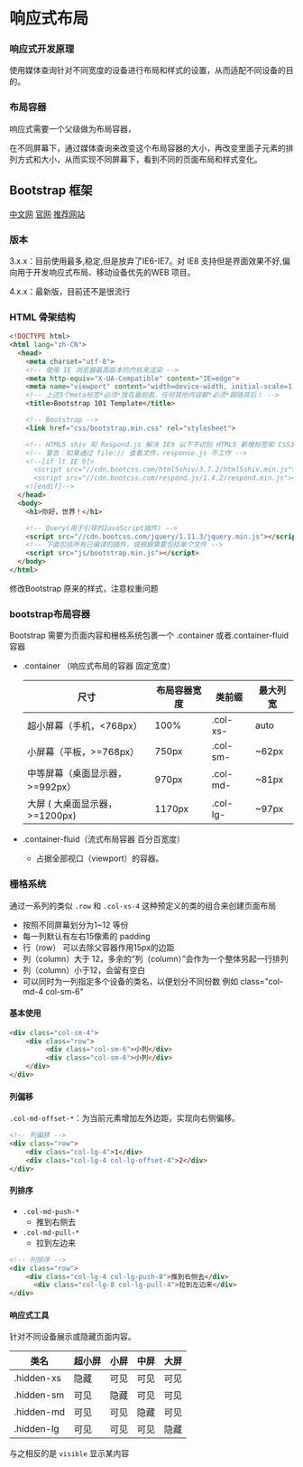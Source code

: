 # 响应式布局

### 响应式开发原理 

使用媒体查询针对不同宽度的设备进行布局和样式的设置，从而适配不同设备的目的。

### 布局容器

响应式需要一个父级做为布局容器，

在不同屏幕下，通过媒体查询来改变这个布局容器的大小，再改变里面子元素的排列方式和大小，从而实现不同屏幕下，看到不同的页面布局和样式变化。

## Bootstrap 框架

[中文网](http://www.bootcss.com/)  [官网](lhttp://getbootstrap.com/)  [推荐网站](http://bootstrap.css88.com/)

### 版本

3.x.x：目前使用最多,稳定,但是放弃了IE6-IE7。对 IE8 支持但是界面效果不好,偏向用于开发响应式布局、移动设备优先的WEB 项目。

4.x.x：最新版，目前还不是很流行

### HTML 骨架结构

```html
<!DOCTYPE html>
<html lang="zh-CN">
  <head>
    <meta charset="utf-8">
    <!-- 使用 IE 浏览器最高版本的内核来渲染 -->
    <meta http-equiv="X-UA-Compatible" content="IE=edge">
    <meta name="viewport" content="width=device-width, initial-scale=1, user-scalable=0">
    <!-- 上述3个meta标签*必须*放在最前面，任何其他内容都*必须*跟随其后！ -->
    <title>Bootstrap 101 Template</title>

    <!-- Bootstrap -->
    <link href="css/bootstrap.min.css" rel="stylesheet">

    <!-- HTML5 shiv 和 Respond.js 解决 IE9 以下不识别 HTML5 新增标签和 CSS3 媒体查询 -->
    <!-- 警告：如果通过 file:// 查看文件，response.js 不工作 -->
    <!--[if lt IE 9]>
      <script src="//cdn.bootcss.com/html5shiv/3.7.2/html5shiv.min.js"></script>
      <script src="//cdn.bootcss.com/respond.js/1.4.2/respond.min.js"></script>
    <![endif]-->
  </head>
  <body>
    <h1>你好，世界！</h1>

    <!-- Query(用于引导的JavaScript插件) -->
    <script src="//cdn.bootcss.com/jquery/1.11.3/jquery.min.js"></script>
    <!-- 下面包括所有已编译的插件，或根据需要包括单个文件 -->
    <script src="js/bootstrap.min.js"></script>
  </body>
</html>
```

修改Bootstrap 原来的样式，注意权重问题

### bootstrap布局容器

Bootstrap 需要为页面内容和栅格系统包裹一个 .container 或者.container-fluid 容器

- .container （响应式布局的容器  固定宽度）

  | 尺寸                            | 布局容器宽度 | 类前缀   | 最大列宽 |
  | ------------------------------- | ------------ | -------- | -------- |
  | 超小屏幕（手机，<768px）        | 100%         | .col-xs- | auto     |
  | 小屏幕（平板，>=768px）         | 750px        | .col-sm- | ~62px    |
  | 中等屏幕（桌面显示器，>=992px） | 970px        | .col-md- | ~81px    |
  | 大屏 ( 大桌面显示器，>=1200px)  | 1170px       | .col-lg- | ~97px    |

- .container-fluid（流式布局容器 百分百宽度）

  - 占据全部视口（viewport）的容器。

### 栅格系统

通过一系列的类似 `.row` 和 `.col-xs-4` 这种预定义的类的组合来创建页面布局

- 按照不同屏幕划分为1~12 等份
- 每一列默认有左右15像素的 padding
- 行（row） 可以去除父容器作用15px的边距
- 列（column）大于 12，多余的“列（column）”会作为一个整体另起一行排列
- 列（column）小于12，会留有空白
- 可以同时为一列指定多个设备的类名，以便划分不同份数  例如 class="col-md-4 col-sm-6"

#### 基本使用

```html
<div class="col-sm-4">
    <div class="row">
         <div class="col-sm-6">小列</div>
         <div class="col-sm-6">小列</div>
    </div>
</div>
```

#### 列偏移

`.col-md-offset-*`：为当前元素增加左外边距，实现向右侧偏移。

```html
<!-- 列偏移 -->
<div class="row">
    <div class="col-lg-4">1</div>
    <div class="col-lg-4 col-lg-offset-4">2</div>
</div>
```

 #### 列排序

- `.col-md-push-*`
  - 推到右侧去
- `.col-md-pull-*`
  - 拉到左边来

```html
<!-- 列排序 -->
<div class="row">
    <div class="col-lg-4 col-lg-push-8">推到右侧去</div>
      <div class="col-lg-8 col-lg-pull-4">拉到左边来</div>
</div>
```

#### 响应式工具

针对不同设备展示或隐藏页面内容。

| 类名       | 超小屏 | 小屏 | 中屏 | 大屏 |
| ---------- | ------ | ---- | ---- | ---- |
| .hidden-xs | 隐藏   | 可见 | 可见 | 可见 |
| .hidden-sm | 可见   | 隐藏 | 可见 | 可见 |
| .hidden-md | 可见   | 可见 | 隐藏 | 可见 |
| .hidden-lg | 可见   | 可见 | 可见 | 隐藏 |

与之相反的是 `visible` 显示某内容